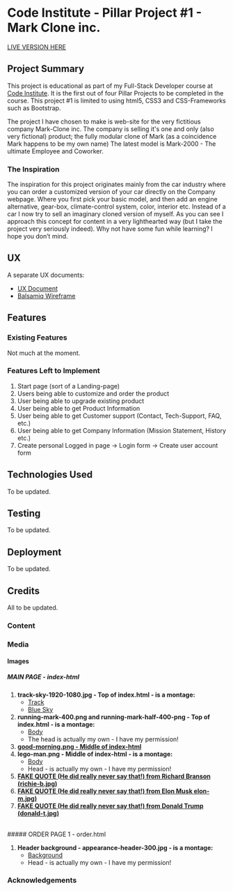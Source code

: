 # Code Institute - Pillar Project #1 - Mark Clone inc.

<a href="https://ifooledme.github.io/Code-Institute-Pillar-Project-1-MarkClone/index.html" target="_blank">LIVE VERSION HERE</a>

## Project Summary
This project is educational as part of my Full-Stack Developer course at <a href="https://codeinstitute.net/" target="_blank">Code Institute</a>. It is the first out of four Pillar Projects to be completed in the course. This project #1 is limited to using html5, CSS3 and CSS-Frameworks such as Bootstrap. 

The project I have chosen to make is web-site for the very fictitious company Mark-Clone inc. The company is selling it's one and only (also very fictional) product; the fully modular clone of Mark (as a coincidence Mark happens to be my own name) The latest model is Mark-2000 - The ultimate Employee and Coworker.

### The Inspiration
The inspiration for this project originates mainly from the car industry where you can order a customized version of your car directly on the Company webpage. Where you first pick your basic model, and then add an engine alternative, gear-box, climate-control system, color, interior etc. Instead of a car I now try to sell an imaginary cloned version of myself. As you can see I approach this concept for content in a very lighthearted way (but I take the project very seriously indeed). Why not have some fun while learning? I hope you don’t mind.

## UX
A separate UX documents:
- <a href="https://docs.google.com/document/d/1Tv6K4m3_PAv1evZ73_yp70ldKjT6pGyBuW-FpnC2L-M/edit#" target="_blank">UX Document</a>
- <a href="https://balsamiq.cloud/ssxq8o8/prnxiwt/r2278" target="_blank">Balsamiq Wireframe</a>

## Features

### Existing Features
Not much at the moment.

### Features Left to Implement
1. Start page (sort of a Landing-page)
2. Users being able to customize and order the product
3. User being able to upgrade existing product
4. User being able to get Product Information
5. User being able to get Customer support (Contact, Tech-Support, FAQ, etc.)
6. User being able to get Company Information (Mission Statement, History etc.)
7. Create personal Logged in page -> Login form -> Create user account form

## Technologies Used
To be updated.

## Testing
To be updated.

## Deployment
To be updated.

## Credits
All to be updated.

### Content

### Media

#### Images

##### MAIN PAGE - index-html

1. <strong>track-sky-1920-1080.jpg - Top of index.html - is a montage:</strong>
   - <a href="https://www.jakpost.travel/wimages/large/120-1206366_running-track-track-and-field-background.jpg" target="_blank">Track</a>
   - <a href="https://i2.wp.com/ouriac.ca/wp-content/uploads/2019/06/clear-blue-sky.jpeg?resize=500%2C281&ssl=1" target="_blank">Blue Sky</a>
2. <strong>running-mark-400.png and running-mark-half-400-png - Top of index.html - is a montage:</strong>
   - <a href="https://www.pngfuel.com/free-png/ncikf" target="_blank">Body</a>
   - The head is actually my own - I have my permission!
3. <strong><a href="https://www.coffeeandhealth.org/wp-content/uploads/2011/02/4511108-coffee-cup-wallpapers.jpg" target="_blank">good-morning.png - Middle of index-html</a></strong>
4. <strong>lego-man.png - Middle of index-html - is a montage:</strong>
   - <a href="https://www.amazon.com/Crank-Dynamo-Flash-Stands-Colors/dp/B002FU5NQ4" target="_blank">Body</a>
   - Head - is actually my own - I have my permission!
5. <strong><a href="https://image-cdn.hypb.st/https%3A%2F%2Fhypebeast.com%2Fimage%2F2018%2F05%2Frichard-branson-virgin-galactic-to-travel-to-space-in-months-1.jpg?q=90&w=1400&cbr=1&fit=max" target="_blank">
   FAKE QUOTE (He did really never say that!) from Richard Branson (richie-b.jpg)</a></strong>
6. <strong><a href="https://www.mercurynews.com/wp-content/uploads/2019/09/AFP_1EN3YK.jpg?w=918" target="_blank">
   FAKE QUOTE (He did really never say that!) from Elon Musk elon-m.jpg)</a></strong>
7. <strong><a href="https://pmcdeadline2.files.wordpress.com/2019/10/shutterstock_editorial_10434333bm.jpg?crop=0px%2C0px%2C2903px%2C1627px&resize=681%2C383" target="_blank">
   FAKE QUOTE (He did really never say that!) from Donald Trump (donald-t.jpg)</a></strong>
  <br>
##### ORDER PAGE 1 - order.html

1. <strong>Header background - appearance-header-300.jpg - is a montage:</strong>
   - <a href="https://www.tailormadefragrance.com/media/wysiwyg/xBLOG_TMF_Dicembre2-04.jpg.pagespeed.ic.dc2iajGSjo.webp" target="_blank">Background</a>
   - Head - is actually my own - I have my permission!

### Acknowledgements
